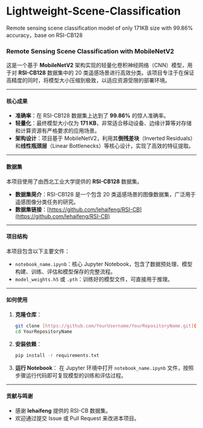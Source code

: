 # Lightweight-Scene-Classification
Remote sensing scene classification model of only 171KB size with 99.86% accuracy，base on RSI-CB128

### Remote Sensing Scene Classification with MobileNetV2

这是一个基于 **MobileNetV2** 架构实现的轻量化卷积神经网络（CNN）模型，用于对 **RSI-CB128** 数据集中的 20 类遥感场景进行高效分类。该项目专注于在保证高精度的同时，将模型大小压缩到极致，以适应资源受限的部署环境。

---

#### 核心成果

* **准确率**：在 RSI-CB128 数据集上达到了 **99.86%** 的惊人准确率。
* **轻量化**：最终模型大小仅为 **171 KB**，非常适合移动设备、边缘计算等对存储和计算资源有严格要求的应用场景。
* **架构设计**：项目基于 MobileNetV2，利用其**倒残差块**（Inverted Residuals）和**线性瓶颈层**（Linear Bottlenecks）等核心设计，实现了高效的特征提取。

---

#### 数据集

本项目使用了由西北工业大学提供的 **RSI-CB128** 数据集。
* **数据集简介**：RSI-CB128 是一个包含 20 类遥感场景的图像数据集，广泛用于遥感图像分类任务的研究。
* **数据集链接**：[https://github.com/lehaifeng/RSI-CB](https://github.com/lehaifeng/RSI-CB)

---

#### 项目结构

本项目包含以下主要文件：

* `notebook_name.ipynb`：核心 Jupyter Notebook，包含了数据预处理、模型构建、训练、评估和模型保存的完整流程。
* `model_weights.h5` 或 `.pth`：训练好的模型文件，可直接用于推理。

---

#### 如何使用

1.  **克隆仓库**：
    ```bash
    git clone [https://github.com/YourUsername/YourRepositoryName.git](https://github.com/YourUsername/YourRepositoryName.git)
    cd YourRepositoryName
    ```
2.  **安装依赖**：
    ```bash
    pip install -r requirements.txt
    ```
3.  **运行 Notebook**：
    在 Jupyter 环境中打开 `notebook_name.ipynb` 文件，按照步骤运行代码即可复现模型的训练和评估过程。

---

#### 贡献与鸣谢

* 感谢 **lehaifeng** 提供的 RSI-CB 数据集。
* 欢迎通过提交 Issue 或 Pull Request 来改进本项目。
